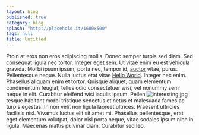 ```yaml
---
layout: blog
published: true
category: blog
splash: "http://placehold.it/1600x500"
tags: null
title: Untitled
---
```



Proin at eros non eros adipiscing mollis. Donec semper turpis sed diam. Sed consequat ligula nec tortor. Integer eget sem. Ut vitae enim eu est vehicula gravida. Morbi ipsum ipsum, porta nec, tempor id, [auctor](/starter/blog/2013/06/16/hello-again/) vitae, purus. Pellentesque neque. Nulla luctus erat vitae [Hello World](/starter/blog/2013/05/09/hello-world/). Integer nec enim. Phasellus aliquam enim et tortor. Quisque aliquet, quam elementum condimentum feugiat, tellus odio consectetuer wisi, vel nonummy sem neque in elit. Curabitur eleifend wisi iaculis ipsum. Pellen ![interesting.jpg]({{site.baseurl}}/media/interesting.jpg)
tesque habitant morbi tristique senectus et netus et malesuada fames ac turpis egestas. In non velit non ligula laoreet ultrices. Praesent ultricies facilisis nisl. Vivamus luctus elit sit amet mi. Phasellus pellentesque, erat eget elementum volutpat, dolor nisl porta neque, vitae sodales ipsum nibh in ligula. Maecenas mattis pulvinar diam. Curabitur sed leo.
